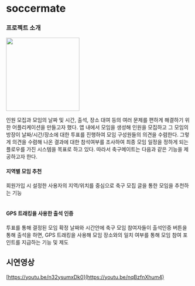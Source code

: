 # soccermate

### 프로젝트 소개
<img src = "https://github.com/jjieun412/soccermate/assets/61269877/38aa2308-484d-400a-a640-88ec8d7e8cff" width="200" height="200"/>

인원 모집과 모임의 날짜 및 시간, 출석, 장소 대여 등의 여러 문제를 편하게 해결하기 위한 어플리케이션을 만들고자 했다. 앱 내에서 모임을 생성해 인원을 모집하고 그 모임의 방장이 날짜/시간/장소에 대한 투표를 진행하여 모임 구성원들의 의견을 수렴한다. 그렇게 의견을 수렴해 나온 결과에 대한 참석여부를 조사하여 최종 모임 일정을 정하게 되는 플로우를 가진 시스템을 목표로 하고 있다. 따라서 축구메이트는 다음과 같은 기능을 제공하고자 한다.

#### 지역별 모임 추천
회원가입 시 설정한 사용자의 지역/위치를 중심으로 축구 모집 글을 통한 모임을 추천하는 기능
<br><br>
#### GPS 트래킹을 사용한 출석 인증
투표를 통해 결정된 모임 확정 날짜와 시간안에 축구 모임 참여자들이 출석인증 버튼을 통해 출석을 하면, GPS 트래킹을 사용해 모임 장소와의 일치 여부를 통해 모임 참여 포인트를 지급하는 기능 및 제도


## 시연영상
[https://youtu.be/n32ysumxDk0](https://youtu.be/nqBzfnXhum4)
<br><br>





